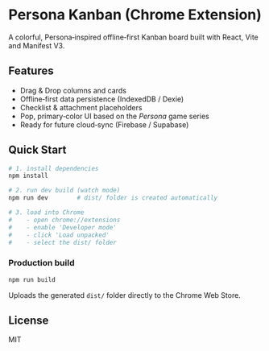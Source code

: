 # Persona Kanban (Chrome Extension)

A colorful, Persona‐inspired offline‑first Kanban board built with React, Vite and Manifest V3.

## Features

* Drag & Drop columns and cards  
* Offline‑first data persistence (IndexedDB / Dexie)  
* Checklist & attachment placeholders  
* Pop, primary‑color UI based on the *Persona* game series  
* Ready for future cloud‑sync (Firebase / Supabase)

## Quick Start

```bash
# 1. install dependencies
npm install

# 2. run dev build (watch mode)
npm run dev        # dist/ folder is created automatically

# 3. load into Chrome
#    - open chrome://extensions
#    - enable 'Developer mode'
#    - click 'Load unpacked'
#    - select the dist/ folder
```

### Production build

```bash
npm run build
```

Uploads the generated `dist/` folder directly to the Chrome Web Store.

## License

MIT